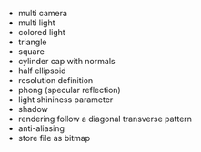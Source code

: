 - multi camera
- multi light
- colored light
- triangle
- square
- cylinder cap with normals
- half ellipsoid
- resolution definition
- phong (specular reflection)
- light shininess parameter
- shadow
- rendering follow a diagonal transverse pattern
- anti-aliasing
- store file as bitmap
